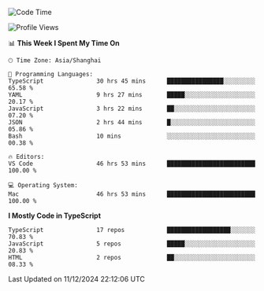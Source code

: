 <!--START_SECTION:waka-->
![Code Time](http://img.shields.io/badge/Code%20Time-7%2C082%20hrs%209%20mins-blue)

![Profile Views](http://img.shields.io/badge/Profile%20Views-1-blue)

📊 **This Week I Spent My Time On** 

```text
🕑︎ Time Zone: Asia/Shanghai

💬 Programming Languages: 
TypeScript               30 hrs 45 mins      ████████████████░░░░░░░░░   65.58 % 
YAML                     9 hrs 27 mins       █████░░░░░░░░░░░░░░░░░░░░   20.17 % 
JavaScript               3 hrs 22 mins       ██░░░░░░░░░░░░░░░░░░░░░░░   07.20 % 
JSON                     2 hrs 44 mins       █░░░░░░░░░░░░░░░░░░░░░░░░   05.86 % 
Bash                     10 mins             ░░░░░░░░░░░░░░░░░░░░░░░░░   00.38 % 

🔥 Editors: 
VS Code                  46 hrs 53 mins      █████████████████████████   100.00 % 

💻 Operating System: 
Mac                      46 hrs 53 mins      █████████████████████████   100.00 % 
```

**I Mostly Code in TypeScript** 

```text
TypeScript               17 repos            ██████████████████░░░░░░░   70.83 % 
JavaScript               5 repos             █████░░░░░░░░░░░░░░░░░░░░   20.83 % 
HTML                     2 repos             ██░░░░░░░░░░░░░░░░░░░░░░░   08.33 % 
```




 Last Updated on 11/12/2024 22:12:06 UTC
<!--END_SECTION:waka-->
